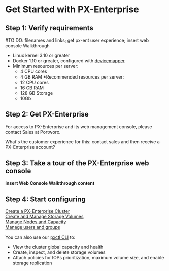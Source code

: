 # Get Started with PX-Enterprise

## Step 1: Verify requirements

#TO DO: filenames and links; get px-ent user experience; insert web console Walkthrough

* Linux kernel 3.10 or greater
* Docker 1.10 or greater, configured with [devicemapper](https://docs.docker.com/engine/userguide/storagedriver/device-mapper-driver/#/configure-docker-with-devicemapper)
* Minimum resources per server:
  * 4 CPU cores
  * 4 GB RAM
*Recommended resources per server:
  * 12 CPU cores
  * 16 GB RAM
  * 128 GB Storage
  * 10Gb

## Step 2: Get PX-Enterprise

For access to PX-Enterprise and its web management console, please contact Sales at Portworx.

What's the customer experience for this: contact sales and then receive a PX-Enterprise account?

## Step 3: Take a tour of the PX-Enterprise web console

**insert Web Console Walkthrough content**

## Step 4: Start configuring

[Create a PX-Enterprise Cluster](XXX.md)  <br/>
[Create and Manage Storage Volumes](YYY.md)  <br/>
[Manage Nodes and Capacity](ZZZ.md)  <br/>
[Manage users and groups](AAA.md)

You can also use our [pxctl CLI](./cli_reference.md) to:

* View the cluster global capacity and health
* Create, inspect, and delete storage volumes
* Attach policies for IOPs prioritization, maximum volume size, and enable storage replication

